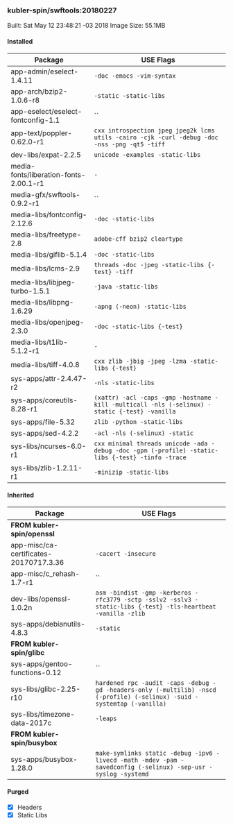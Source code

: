 ### kubler-spin/swftools:20180227

Built: Sat May 12 23:48:21 -03 2018
Image Size: 55.1MB

#### Installed
Package | USE Flags
--------|----------
app-admin/eselect-1.4.11 | `-doc -emacs -vim-syntax`
app-arch/bzip2-1.0.6-r8 | `-static -static-libs`
app-eselect/eselect-fontconfig-1.1 | ``
app-text/poppler-0.62.0-r1 | `cxx introspection jpeg jpeg2k lcms utils -cairo -cjk -curl -debug -doc -nss -png -qt5 -tiff`
dev-libs/expat-2.2.5 | `unicode -examples -static-libs`
media-fonts/liberation-fonts-2.00.1-r1 | `-`
media-gfx/swftools-0.9.2-r1 | ``
media-libs/fontconfig-2.12.6 | `-doc -static-libs`
media-libs/freetype-2.8 | `adobe-cff bzip2 cleartype`
media-libs/giflib-5.1.4 | `-doc -static-libs`
media-libs/lcms-2.9 | `threads -doc -jpeg -static-libs {-test} -tiff`
media-libs/libjpeg-turbo-1.5.1 | `-java -static-libs`
media-libs/libpng-1.6.29 | `-apng (-neon) -static-libs`
media-libs/openjpeg-2.3.0 | `-doc -static-libs {-test}`
media-libs/t1lib-5.1.2-r1 | `-`
media-libs/tiff-4.0.8 | `cxx zlib -jbig -jpeg -lzma -static-libs {-test}`
sys-apps/attr-2.4.47-r2 | `-nls -static-libs`
sys-apps/coreutils-8.28-r1 | `(xattr) -acl -caps -gmp -hostname -kill -multicall -nls (-selinux) -static {-test} -vanilla`
sys-apps/file-5.32 | `zlib -python -static-libs`
sys-apps/sed-4.2.2 | `-acl -nls (-selinux) -static`
sys-libs/ncurses-6.0-r1 | `cxx minimal threads unicode -ada -debug -doc -gpm (-profile) -static-libs {-test} -tinfo -trace`
sys-libs/zlib-1.2.11-r1 | `-minizip -static-libs`
#### Inherited
Package | USE Flags
--------|----------
**FROM kubler-spin/openssl** |
app-misc/ca-certificates-20170717.3.36 | `-cacert -insecure`
app-misc/c_rehash-1.7-r1 | ``
dev-libs/openssl-1.0.2n | `asm -bindist -gmp -kerberos -rfc3779 -sctp -sslv2 -sslv3 -static-libs {-test} -tls-heartbeat -vanilla -zlib`
sys-apps/debianutils-4.8.3 | `-static`
**FROM kubler-spin/glibc** |
sys-apps/gentoo-functions-0.12 | ``
sys-libs/glibc-2.25-r10 | `hardened rpc -audit -caps -debug -gd -headers-only (-multilib) -nscd (-profile) (-selinux) -suid -systemtap (-vanilla)`
sys-libs/timezone-data-2017c | `-leaps`
**FROM kubler-spin/busybox** |
sys-apps/busybox-1.28.0 | `make-symlinks static -debug -ipv6 -livecd -math -mdev -pam -savedconfig (-selinux) -sep-usr -syslog -systemd`
#### Purged
- [x] Headers
- [x] Static Libs
